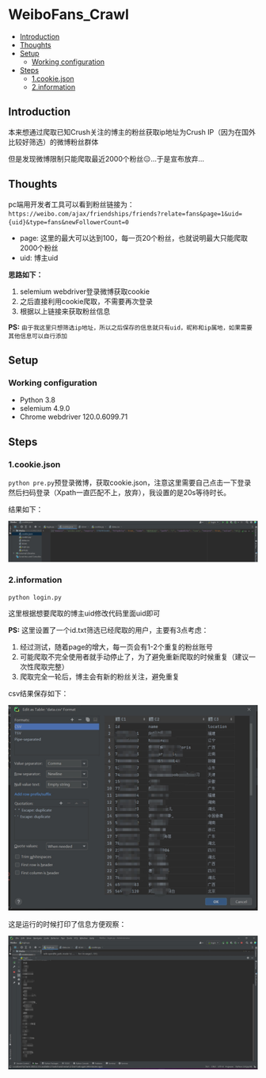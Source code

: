 # WeiboFans_Crawl
* [Introduction](#introduction)
* [Thoughts](#thoughts)
* [Setup](#setup)
   * [Working configuration](#working-configuration)
* [Steps](#steps)
   * [1.cookie.json](#1cookiejson)
   * [2.information](#2information)

## Introduction

本来想通过爬取已知Crush关注的博主的粉丝获取ip地址为Crush IP（因为在国外比较好筛选）的微博粉丝群体

但是发现微博限制只能爬取最近2000个粉丝😑...于是宣布放弃...

## Thoughts

pc端用开发者工具可以看到粉丝链接为：`https://weibo.com/ajax/friendships/friends?relate=fans&page=1&uid={uid}&type=fans&newFollowerCount=0`

- page: 这里的最大可以达到100，每一页20个粉丝，也就说明最大只能爬取2000个粉丝
- uid: 博主uid

**思路如下：**

1. selemium webdriver登录微博获取cookie
2. 之后直接利用cookie爬取，不需要再次登录
3. 根据以上链接来获取粉丝信息

**PS:** `由于我这里只想筛选ip地址，所以之后保存的信息就只有uid，昵称和ip属地，如果需要其他信息可以自行添加`

## Setup

### Working configuration

- Python 3.8
- selemium 4.9.0
- Chrome webdriver 120.0.6099.71

## Steps

### 1.cookie.json

`python pre.py`预登录微博，获取cookie.json，注意这里需要自己点击一下登录然后扫码登录（Xpath一直匹配不上，放弃），我设置的是20s等待时长。

结果如下：

![1](images/1.png)

### 2.information

`python login.py`

这里根据想要爬取的博主uid修改代码里面uid即可

**PS:** 这里设置了一个id.txt筛选已经爬取的用户，主要有3点考虑：

1. 经过测试，随着page的增大，每一页会有1-2个重复的粉丝账号
2. 可能爬取不完全使用者就手动停止了，为了避免重新爬取的时候重复（建议一次性爬取完整）
3. 爬取完全一轮后，博主会有新的粉丝关注，避免重复

csv结果保存如下：

![2](images/2.jpg)

这是运行的时候打印了信息方便观察：

![3](images/3.jpg)



